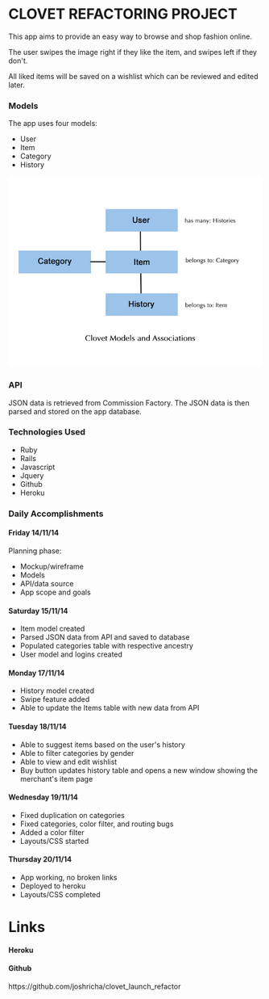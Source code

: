 <h1>CLOVET REFACTORING PROJECT</h1>

<p>This app aims to provide an easy way to browse and shop fashion online.</p>
<p>The user swipes the image right if they like the item, and swipes left if they don't.</p>
<p>All liked items will be saved on a wishlist which can be reviewed and edited later.</p>


<h3>Models</h3>
<p>The app uses four models:</p>
<ul>
	<li>User</li>
	<li>Item</li>
	<li>Category</li>
	<li>History</li>
</ul>

<img src="/public/clovet-models.jpg">

<h3>API</h3>
<p>JSON data is retrieved from Commission Factory. The JSON data is then parsed and stored on the app database.</p>

<h3>Technologies Used</h3>
<ul>
	<li>Ruby</li>
	<li>Rails</li>
	<li>Javascript</li>
	<li>Jquery</li>
	<li>Github</li>
	<li>Heroku</li>
</ul>

<h3>Daily Accomplishments</h3>

<h4>Friday 14/11/14</h4>
<p>Planning phase:</p>
<ul>
	<li>Mockup/wireframe</li>
	<li>Models</li>
	<li>API/data source</li>
	<li>App scope and goals</li>
</ul>


<h4>Saturday 15/11/14</h4>
<ul>
	<li>Item model created</li>
	<li>Parsed JSON data from API and saved to database</li>
	<li>Populated categories table with respective ancestry</li>
	<li>User model and logins created</li>
</ul>

<h4>Monday 17/11/14</h4>
<ul>
	<li>History model created</li>
	<li>Swipe feature added</li>
	<li>Able to update the Items table with new data from API</li>
</ul>

<h4>Tuesday 18/11/14</h4>
<ul>
	<li>Able to suggest items based on the user's history</li>
	<li>Able to filter categories by gender</li>
	<li>Able to view and edit wishlist</li>
	<li>Buy button updates history table and opens a new window showing the merchant's item page</li>
</ul>

<h4>Wednesday 19/11/14</h4>
<ul>
	<li>Fixed duplication on categories</li>
	<li>Fixed categories, color filter, and routing bugs</li>
	<li>Added a color filter</li>
	<li>Layouts/CSS started</li>
</ul>

<h4>Thursday 20/11/14</h4>
<ul>
	<li>App working, no broken links</li>
	<li>Deployed to heroku</li>
	<li>Layouts/CSS completed</li>
</ul>


<h1>Links</h1>
<h4>Heroku</h4>
<h4>Github</h4>

<p>https://github.com/joshricha/clovet_launch_refactor</p>
